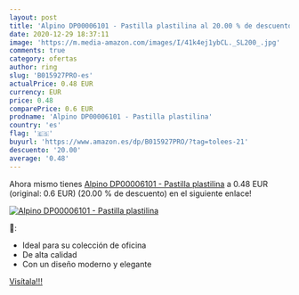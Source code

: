 ```yaml
---
layout: post
title: 'Alpino DP00006101 - Pastilla plastilina al 20.00 % de descuento'
date: 2020-12-29 18:37:11
image: 'https://m.media-amazon.com/images/I/41k4ej1ybCL._SL200_.jpg'
comments: true
category: ofertas
author: ring
slug: 'B015927PRO-es'
actualPrice: 0.48 EUR
currency: EUR
price: 0.48
comparePrice: 0.6 EUR
prodname: 'Alpino DP00006101 - Pastilla plastilina'
country: 'es'
flag: '🇪🇸'
buyurl: 'https://www.amazon.es/dp/B015927PRO/?tag=tolees-21'
descuento: '20.00'
average: '0.48'
---
```


Ahora mismo tienes [Alpino DP00006101 - Pastilla plastilina](https://www.amazon.es/dp/B015927PRO/?tag=tolees-21) a 0.48 EUR (original: 0.6 EUR) (20.00 %  de descuento) en el siguiente enlace!

[![Alpino DP00006101 - Pastilla plastilina](https://m.media-amazon.com/images/I/41k4ej1ybCL._SL200_.jpg)](https://www.amazon.es/dp/B015927PRO/?tag=tolees-21)

🔎:

- Ideal para su colección de oficina
- De alta calidad
- Con un diseño moderno y elegante

[Visítala!!!](https://www.amazon.es/dp/B015927PRO/?tag=tolees-21)
